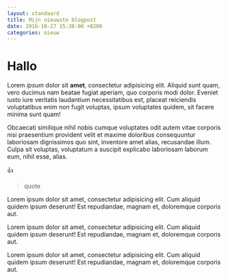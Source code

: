 ```yaml
---
layout: standaard
title: Mijn nieuwste blogpost
date: 2016-10-27 15:30:00 +0200
categories: nieuw
---
```


# Hallo

Lorem *ipsum* dolor sit **amet**, consectetur adipisicing elit. Aliquid sunt quam, vero ducimus nam beatae fugiat aperiam, quo corporis modi dolor. Eveniet iusto iure veritatis laudantium necessitatibus est, placeat reiciendis voluptatibus enim non fugit voluptas, ipsum voluptates quidem, sit facere minima sunt quam!

Obcaecati similique nihil nobis cumque voluptates odit autem vitae corporis nisi praesentium provident velit et maxime doloribus consequuntur laboriosam dignissimos quo sint, inventore amet alias, recusandae illum. Culpa sit voluptas, voluptatum a suscipit explicabo laboriosam laborum eum, nihil esse, alias.

👍

> quote

Lorem ipsum dolor sit amet, consectetur adipisicing elit. Cum aliquid quidem ipsum deserunt! Est repudiandae, magnam et, doloremque corporis aut.

Lorem ipsum dolor sit amet, consectetur adipisicing elit. Cum aliquid quidem ipsum deserunt! Est repudiandae, magnam et, doloremque corporis aut.

Lorem ipsum dolor sit amet, consectetur adipisicing elit. Cum aliquid quidem ipsum deserunt! Est repudiandae, magnam et, doloremque corporis aut.
